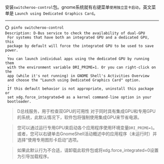 
安装`switcheroo-control`包。gnome系统就有右键菜单`使用独立显卡启动`，英文菜单是 `Launch using Dedicated Graphics Card`。

---

```
⭕ pinfo switcheroo-control
Description: D-Bus service to check the availability of dual-GPU
 For systems that have both an integrated GPU and a dedicated GPU, this
 package by default will force the integrated GPU to be used to save power.
 .
 You can launch individual apps using the dedicated GPU by running them
 with the environment variable DRI_PRIME=1. Or you can right-click on the
 app (while it's not running) in GNOME Shell's Activities Overview
 and choose the "Launch using Dedicated Graphics Card" option.
 .
 If this default behavior is not appropriate, uninstall this package or
 set xdg.force_integrated=0 as a kernel command-line option in your
 bootloader.
```
> D总线服务，用于检查双GPU的可用性
对于同时具有集成GPU和专用GPU的系统，此默认情况下，软件包将强制使用集成GPU来节省电源。

> 您可以通过运行专用GPU来启动各个应用程序使用环境变量`DRI_PRIME=1`。或者，您可以右键单击GnomeShell活动概述中的应用程序（未运行时）并选择“使用专用图形卡启动”选项。

> 如果此默认行为不合适，请卸载此软件包或将xdg.force_integrated=0设置为引导加载程序。
